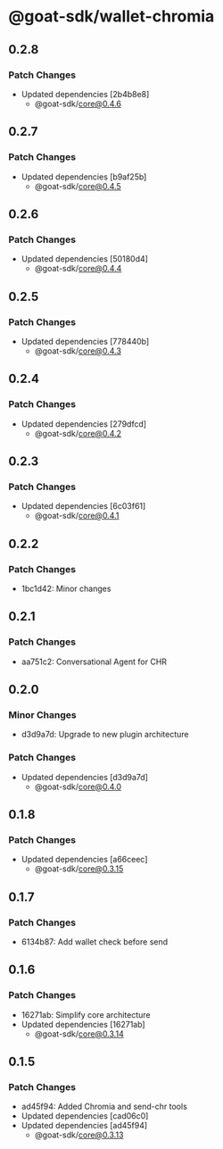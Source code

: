 # @goat-sdk/wallet-chromia

## 0.2.8

### Patch Changes

- Updated dependencies [2b4b8e8]
  - @goat-sdk/core@0.4.6

## 0.2.7

### Patch Changes

- Updated dependencies [b9af25b]
  - @goat-sdk/core@0.4.5

## 0.2.6

### Patch Changes

- Updated dependencies [50180d4]
  - @goat-sdk/core@0.4.4

## 0.2.5

### Patch Changes

- Updated dependencies [778440b]
  - @goat-sdk/core@0.4.3

## 0.2.4

### Patch Changes

- Updated dependencies [279dfcd]
  - @goat-sdk/core@0.4.2

## 0.2.3

### Patch Changes

- Updated dependencies [6c03f61]
  - @goat-sdk/core@0.4.1

## 0.2.2

### Patch Changes

- 1bc1d42: Minor changes

## 0.2.1

### Patch Changes

- aa751c2: Conversational Agent for CHR

## 0.2.0

### Minor Changes

- d3d9a7d: Upgrade to new plugin architecture

### Patch Changes

- Updated dependencies [d3d9a7d]
  - @goat-sdk/core@0.4.0

## 0.1.8

### Patch Changes

- Updated dependencies [a66ceec]
  - @goat-sdk/core@0.3.15

## 0.1.7

### Patch Changes

- 6134b87: Add wallet check before send

## 0.1.6

### Patch Changes

- 16271ab: Simplify core architecture
- Updated dependencies [16271ab]
  - @goat-sdk/core@0.3.14

## 0.1.5

### Patch Changes

- ad45f94: Added Chromia and send-chr tools
- Updated dependencies [cad06c0]
- Updated dependencies [ad45f94]
  - @goat-sdk/core@0.3.13
